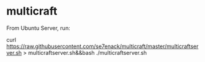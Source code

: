 # multicraft
From Ubuntu Server, run:

curl https://raw.githubusercontent.com/se7enack/multicraft/master/multicraftserver.sh > multicraftserver.sh&&bash ./multicraftserver.sh
